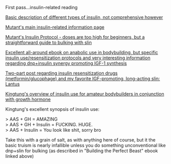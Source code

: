 First pass...insulin-related reading  
  
[Basic description of different types of insulin, not comprehensive however](http://www.ourdiabetes.com/insulin-therapy.htm)  
  
[Mutant's main insulin-related information page](http://www.everydayfitness.net/insulin.shtml)  
  
[Mutant's Insulin Protocol - doses are too high for beginners, but a straightforward guide to bulking with slin](http://www.everydayfitness.net/insulin-protocal-mutant.html)  
  
[Excellent all-around ebook on anabolic use in bodybuilding, but specific insulin use/resensitization protocols and very interesting information regarding dnp+insulin synergy promoting IGF-1 synthesis](http://tinyurl.com/leu4ndt)  
  
[Two-part post regarding insulin resensitization drugs (metformin/glucophage) and my favorite IGF-promoting, long-acting slin: Lantus](http://www.aussiegymjunkies.com/showpost.php?p=808078&amp;postcount=40)  
  
[Kingtung's overview of insulin use for amateur bodybuilders in conjunction with growth hormone](http://www.aussiegymjunkies.com/showthread.php?t=12344)  
  
Kingtung's excellent synopsis of insulin use:  
  
&gt; AAS + GH = AMAZING  
&gt; AAS + GH + Insulin = FUCKING. HUGE.  
&gt; AAS + Insulin = You look like shit, sorry bro  
  
Take this with a grain of salt, as with anything here of course, but it the basic truism is nearly infallible unless you do something unconventional like dnp+slin for bulking (as described in "Building the Perfect Beast" ebook linked above)  
